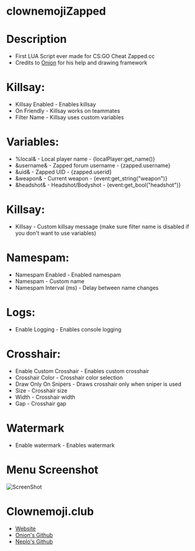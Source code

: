 # clownemojiZapped

# Description
- First LUA Script ever made for CS:GO Cheat Zapped.cc 
- Credits to [Onion](github.com/cyanewfag) for his help and drawing framework

# Killsay: 
- Killsay Enabled - Enables killsay
- On Friendly - Killsay works on teammates
- Filter Name - Killsay uses custom variables


# Variables:
- %local& - Local player name - {localPlayer:get_name()}
- &username& - Zapped forum username - {zapped.username}
- &uid& - Zapped UID - {zapped.userid}
- &weapon& - Current weapon - {event:get_string("weapon")}
- &headshot& - Headshot/Bodyshot - {event:get_bool("headshot")}


# Killsay:
- Killsay - Custom killsay message (make sure filter name is disabled if you don't want to use variables)


# Namespam:
- Namespam Enabled - Enabled namespam
- Namespam - Custom name
- Namespam Interval (ms) - Delay between name changes


# Logs:
- Enable Logging - Enables console logging


# Crosshair:
- Enable Custom Crosshair - Enables custom crosshair
- Crosshair Color - Crosshair color selection
- Draw Only On Snipers - Draws crosshair only when sniper is used
- Size - Crosshair size
- Width - Crosshair width
- Gap - Crosshair gap


# Watermark
- Enable watermark - Enables watermark


# Menu Screenshot

![ScreenShot](https://i.imgur.com/uqH677U.gif)


# Clownemoji.club
- [Website](https://clownemoji.club)
- [Onion's Github](https://github.com/cyanewfag)
- [Neplo's Github](https://github.com/smdfatnn)

